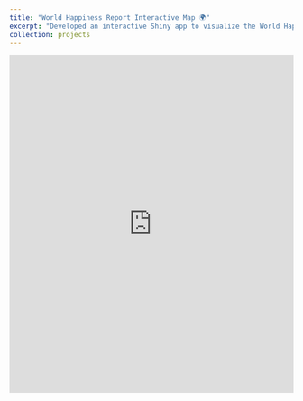 ```yaml
---
title: "World Happiness Report Interactive Map 🌍"
excerpt: "Developed an interactive Shiny app to visualize the World Happiness Report data (2008-2023), enabling users to explore happiness indices across countries and continents. The project combined intuitive design with dynamic geospatial maps and real-time data adjustments, making complex relationships—like those between GDP, social support, and life expectancy—easy to navigate and understand."
collection: projects
---
```


<iframe src="https://zijingwan.shinyapps.io/final_2/" width="100%" height="600px" style="border:none;"></iframe>
